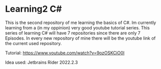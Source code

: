 # Learning2 C#
This is the second repository of me learning the basics of C#. Im currently learning from a (in my oppinion) very good youtube tutorial series.
This series of learning C# will have 7 repositories since there are only 7 Episodes.
In every new repository of mine there will be the youtube link of the current used repository.

Tutorial: https://www.youtube.com/watch?v=9ozOSKCiO0I

Idea used: Jetbrains Rider 2022.2.3
